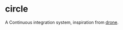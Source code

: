 # circle

A Continuous integration system, inspiration from [drone](https://github.com/drone/drone).